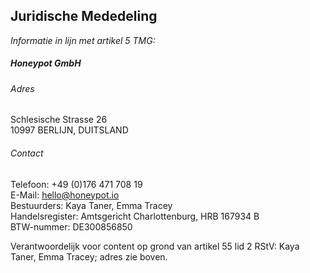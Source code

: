 ## Juridische Mededeling

_Informatie in lijn met artikel 5 TMG:_

##### Honeypot GmbH

###### Adres

Schlesische Strasse 26<br />
10997 BERLIJN, DUITSLAND<br />


###### Contact

Telefoon: +49 (0)176 471 708 19<br />
E-Mail: [hello@honeypot.io](mailto:hello@honeypot.io)<br />
Bestuurders: Kaya Taner, Emma Tracey<br />
Handelsregister: Amtsgericht Charlottenburg, HRB 167934 B<br /> 
BTW-nummer: DE300856850

Verantwoordelijk voor content op grond van artikel 55 lid 2 RStV: Kaya Taner,
Emma Tracey; adres zie boven.
